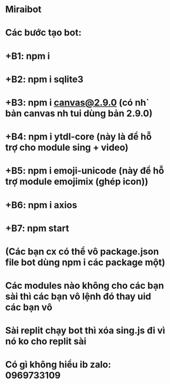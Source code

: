 # Miraibot
# Các bước tạo bot:
# +B1: npm i
# +B2: npm i sqlite3
# +B3: npm i canvas@2.9.0 (có nh` bản canvas nh tui dùng bản 2.9.0)
# +B4: npm i ytdl-core (này là để hỗ trợ cho module sing + video)
# +B5: npm i emoji-unicode (này để hỗ trợ module emojimix (ghép icon))
# +B6: npm i axios
# +B7: npm start
# (Các bạn cx có thể vô package.json file bot dùng npm i các package một)
#
# Các modules nào không cho các bạn sài thì các bạn vô lệnh đó thay uid các bạn vô
#
# Sài replit chạy bot thì xóa sing.js đi vì nó ko cho replit sài
#
# Có gì không hiểu ib zalo: 0969733109
